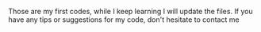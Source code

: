 Those are my first codes, while I keep learning I will update the files. If you have any tips or suggestions for my code, don't hesitate to contact me
